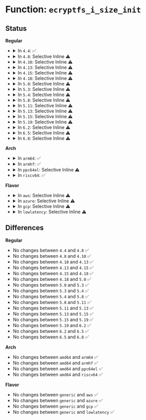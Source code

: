 # Function: <code>ecryptfs_i_size_init</code>

## Status
<b>Regular</b>
<ul>
<li>
<details>
<summary>In <code>4.4</code>: ✅</summary>

```c
void ecryptfs_i_size_init(const char *page_virt, struct inode *inode);
```

**Collision:** Unique Global

**Inline:** No

**Transformation:** False

**Instances:**

```
In fs/ecryptfs/crypto.c (ffffffff81306710)
Location: fs/ecryptfs/crypto.c:1280
Inline: False
Direct callers:
  - fs/ecryptfs/crypto.c:ecryptfs_read_and_validate_header_region
  - fs/ecryptfs/crypto.c:ecryptfs_read_and_validate_xattr_region
```
**Symbols:**

```
ffffffff81306710-ffffffff81306770: ecryptfs_i_size_init (STB_GLOBAL)
```
</details>
</li>
<li>
<details>
<summary>In <code>4.8</code>: Selective Inline ⚠️</summary>

```c
void ecryptfs_i_size_init(const char *page_virt, struct inode *inode);
```

**Collision:** Unique Global

**Inline:** Selective

**Transformation:** False

**Instances:**

```
In fs/ecryptfs/crypto.c (ffffffff8133ac4b)
Location: fs/ecryptfs/crypto.c:1274
Inline: True
Inline callers:
  - fs/ecryptfs/crypto.c:ecryptfs_read_and_validate_xattr_region
  - fs/ecryptfs/crypto.c:ecryptfs_read_and_validate_header_region
```
**Symbols:**

```
ffffffff8133ab00-ffffffff8133ab60: ecryptfs_i_size_init (STB_GLOBAL)
```
</details>
</li>
<li>
<details>
<summary>In <code>4.10</code>: Selective Inline ⚠️</summary>

```c
void ecryptfs_i_size_init(const char *page_virt, struct inode *inode);
```

**Collision:** Unique Global

**Inline:** Selective

**Transformation:** False

**Instances:**

```
In fs/ecryptfs/crypto.c (ffffffff813509db)
Location: fs/ecryptfs/crypto.c:1274
Inline: True
Inline callers:
  - fs/ecryptfs/crypto.c:ecryptfs_read_and_validate_xattr_region
  - fs/ecryptfs/crypto.c:ecryptfs_read_and_validate_header_region
```
**Symbols:**

```
ffffffff81350890-ffffffff813508f0: ecryptfs_i_size_init (STB_GLOBAL)
```
</details>
</li>
<li>
<details>
<summary>In <code>4.13</code>: Selective Inline ⚠️</summary>

```c
void ecryptfs_i_size_init(const char *page_virt, struct inode *inode);
```

**Collision:** Unique Global

**Inline:** Selective

**Transformation:** False

**Instances:**

```
In fs/ecryptfs/crypto.c (ffffffff813654eb)
Location: fs/ecryptfs/crypto.c:1274
Inline: True
Inline callers:
  - fs/ecryptfs/crypto.c:ecryptfs_read_and_validate_xattr_region
  - fs/ecryptfs/crypto.c:ecryptfs_read_and_validate_header_region
```
**Symbols:**

```
ffffffff813653a0-ffffffff813653fa: ecryptfs_i_size_init (STB_GLOBAL)
```
</details>
</li>
<li>
<details>
<summary>In <code>4.15</code>: Selective Inline ⚠️</summary>

```c
void ecryptfs_i_size_init(const char *page_virt, struct inode *inode);
```

**Collision:** Unique Global

**Inline:** Selective

**Transformation:** False

**Instances:**

```
In fs/ecryptfs/crypto.c (ffffffff8138a1bb)
Location: fs/ecryptfs/crypto.c:1258
Inline: True
Inline callers:
  - fs/ecryptfs/crypto.c:ecryptfs_read_and_validate_xattr_region
  - fs/ecryptfs/crypto.c:ecryptfs_read_and_validate_header_region
```
**Symbols:**

```
ffffffff8138a070-ffffffff8138a0ca: ecryptfs_i_size_init (STB_GLOBAL)
```
</details>
</li>
<li>
<details>
<summary>In <code>4.18</code>: Selective Inline ⚠️</summary>

```c
void ecryptfs_i_size_init(const char *page_virt, struct inode *inode);
```

**Collision:** Unique Global

**Inline:** Selective

**Transformation:** False

**Instances:**

```
In fs/ecryptfs/crypto.c (ffffffff813b8f9b)
Location: fs/ecryptfs/crypto.c:1258
Inline: True
Inline callers:
  - fs/ecryptfs/crypto.c:ecryptfs_read_and_validate_xattr_region
  - fs/ecryptfs/crypto.c:ecryptfs_read_and_validate_header_region
```
**Symbols:**

```
ffffffff813b8e60-ffffffff813b8eba: ecryptfs_i_size_init (STB_GLOBAL)
```
</details>
</li>
<li>
<details>
<summary>In <code>5.0</code>: Selective Inline ⚠️</summary>

```c
void ecryptfs_i_size_init(const char *page_virt, struct inode *inode);
```

**Collision:** Unique Global

**Inline:** Selective

**Transformation:** False

**Instances:**

```
In fs/ecryptfs/crypto.c (ffffffff813d250b)
Location: fs/ecryptfs/crypto.c:1258
Inline: True
Inline callers:
  - fs/ecryptfs/crypto.c:ecryptfs_read_and_validate_xattr_region
  - fs/ecryptfs/crypto.c:ecryptfs_read_and_validate_header_region
```
**Symbols:**

```
ffffffff813d23d0-ffffffff813d242a: ecryptfs_i_size_init (STB_GLOBAL)
```
</details>
</li>
<li>
<details>
<summary>In <code>5.3</code>: Selective Inline ⚠️</summary>

```c
void ecryptfs_i_size_init(const char *page_virt, struct inode *inode);
```

**Collision:** Unique Global

**Inline:** Selective

**Transformation:** False

**Instances:**

```
In fs/ecryptfs/crypto.c (ffffffff813fcfaa)
Location: fs/ecryptfs/crypto.c:1255
Inline: True
Inline callers:
  - fs/ecryptfs/crypto.c:ecryptfs_read_and_validate_xattr_region
  - fs/ecryptfs/crypto.c:ecryptfs_read_and_validate_header_region
```
**Symbols:**

```
ffffffff813fce70-ffffffff813fceca: ecryptfs_i_size_init (STB_GLOBAL)
```
</details>
</li>
<li>
<details>
<summary>In <code>5.4</code>: Selective Inline ⚠️</summary>

```c
void ecryptfs_i_size_init(const char *page_virt, struct inode *inode);
```

**Collision:** Unique Global

**Inline:** Selective

**Transformation:** False

**Instances:**

```
In fs/ecryptfs/crypto.c (ffffffff81416e8a)
Location: fs/ecryptfs/crypto.c:1257
Inline: True
Inline callers:
  - fs/ecryptfs/crypto.c:ecryptfs_read_and_validate_xattr_region
  - fs/ecryptfs/crypto.c:ecryptfs_read_and_validate_header_region
```
**Symbols:**

```
ffffffff81416d50-ffffffff81416daa: ecryptfs_i_size_init (STB_GLOBAL)
```
</details>
</li>
<li>
<details>
<summary>In <code>5.8</code>: Selective Inline ⚠️</summary>

```c
void ecryptfs_i_size_init(const char *page_virt, struct inode *inode);
```

**Collision:** Unique Global

**Inline:** Selective

**Transformation:** False

**Instances:**

```
In fs/ecryptfs/crypto.c (ffffffff814653e0)
Location: fs/ecryptfs/crypto.c:1242
Inline: True
Inline callers:
  - fs/ecryptfs/crypto.c:ecryptfs_read_and_validate_xattr_region
  - fs/ecryptfs/crypto.c:ecryptfs_read_and_validate_header_region
```
**Symbols:**

```
ffffffff814652b0-ffffffff8146530a: ecryptfs_i_size_init (STB_GLOBAL)
```
</details>
</li>
<li>
<details>
<summary>In <code>5.11</code>: Selective Inline ⚠️</summary>

```c
void ecryptfs_i_size_init(const char *page_virt, struct inode *inode);
```

**Collision:** Unique Global

**Inline:** Selective

**Transformation:** False

**Instances:**

```
In fs/ecryptfs/crypto.c (ffffffff81480c80)
Location: fs/ecryptfs/crypto.c:1242
Inline: True
Inline callers:
  - fs/ecryptfs/crypto.c:ecryptfs_read_and_validate_xattr_region
  - fs/ecryptfs/crypto.c:ecryptfs_read_and_validate_header_region
```
**Symbols:**

```
ffffffff81480b50-ffffffff81480baa: ecryptfs_i_size_init (STB_GLOBAL)
```
</details>
</li>
<li>
<details>
<summary>In <code>5.13</code>: Selective Inline ⚠️</summary>

```c
void ecryptfs_i_size_init(const char *page_virt, struct inode *inode);
```

**Collision:** Unique Global

**Inline:** Selective

**Transformation:** False

**Instances:**

```
In fs/ecryptfs/crypto.c (ffffffff81486570)
Location: fs/ecryptfs/crypto.c:1237
Inline: True
Inline callers:
  - fs/ecryptfs/crypto.c:ecryptfs_read_and_validate_xattr_region
  - fs/ecryptfs/crypto.c:ecryptfs_read_and_validate_header_region
```
**Symbols:**

```
ffffffff81486440-ffffffff8148649a: ecryptfs_i_size_init (STB_GLOBAL)
```
</details>
</li>
<li>
<details>
<summary>In <code>5.15</code>: Selective Inline ⚠️</summary>

```c
void ecryptfs_i_size_init(const char *page_virt, struct inode *inode);
```

**Collision:** Unique Global

**Inline:** Selective

**Transformation:** False

**Instances:**

```
In fs/ecryptfs/crypto.c (ffffffff814ddd00)
Location: fs/ecryptfs/crypto.c:1237
Inline: True
Inline callers:
  - fs/ecryptfs/crypto.c:ecryptfs_read_and_validate_xattr_region
  - fs/ecryptfs/crypto.c:ecryptfs_read_and_validate_header_region
```
**Symbols:**

```
ffffffff814ddbd0-ffffffff814ddc2a: ecryptfs_i_size_init (STB_GLOBAL)
```
</details>
</li>
<li>
<details>
<summary>In <code>5.19</code>: Selective Inline ⚠️</summary>

```c
void ecryptfs_i_size_init(const char *page_virt, struct inode *inode);
```

**Collision:** Unique Global

**Inline:** Selective

**Transformation:** False

**Instances:**

```
In fs/ecryptfs/crypto.c (ffffffff8156be0f)
Location: fs/ecryptfs/crypto.c:1237
Inline: True
Inline callers:
  - fs/ecryptfs/crypto.c:ecryptfs_read_and_validate_xattr_region
  - fs/ecryptfs/crypto.c:ecryptfs_read_headers_virt
  - fs/ecryptfs/crypto.c:ecryptfs_read_and_validate_header_region
```
**Symbols:**

```
ffffffff8156bca0-ffffffff8156bd12: ecryptfs_i_size_init (STB_GLOBAL)
```
</details>
</li>
<li>
<details>
<summary>In <code>6.2</code>: Selective Inline ⚠️</summary>

```c
void ecryptfs_i_size_init(const char *page_virt, struct inode *inode);
```

**Collision:** Unique Global

**Inline:** Selective

**Transformation:** False

**Instances:**

```
In fs/ecryptfs/crypto.c (ffffffff8160ff2f)
Location: fs/ecryptfs/crypto.c:1237
Inline: True
Inline callers:
  - fs/ecryptfs/crypto.c:ecryptfs_read_and_validate_xattr_region
  - fs/ecryptfs/crypto.c:ecryptfs_read_headers_virt
  - fs/ecryptfs/crypto.c:ecryptfs_read_and_validate_header_region
```
**Symbols:**

```
ffffffff8160fd80-ffffffff8160fdf2: ecryptfs_i_size_init (STB_GLOBAL)
```
</details>
</li>
<li>
<details>
<summary>In <code>6.5</code>: Selective Inline ⚠️</summary>

```c
void ecryptfs_i_size_init(const char *page_virt, struct inode *inode);
```

**Collision:** Unique Global

**Inline:** Selective

**Transformation:** False

**Instances:**

```
In fs/ecryptfs/crypto.c (ffffffff81647dbf)
Location: fs/ecryptfs/crypto.c:1213
Inline: True
Inline callers:
  - fs/ecryptfs/crypto.c:ecryptfs_read_and_validate_xattr_region
  - fs/ecryptfs/crypto.c:ecryptfs_read_headers_virt
  - fs/ecryptfs/crypto.c:ecryptfs_read_and_validate_header_region
```
**Symbols:**

```
ffffffff81647c10-ffffffff81647c82: ecryptfs_i_size_init (STB_GLOBAL)
```
</details>
</li>
<li>
<details>
<summary>In <code>6.8</code>: Selective Inline ⚠️</summary>

```c
void ecryptfs_i_size_init(const char *page_virt, struct inode *inode);
```

**Collision:** Unique Global

**Inline:** Selective

**Transformation:** False

**Instances:**

```
In fs/ecryptfs/crypto.c (ffffffff81681272)
Location: fs/ecryptfs/crypto.c:1213
Inline: True
Inline callers:
  - fs/ecryptfs/crypto.c:ecryptfs_read_and_validate_xattr_region
  - fs/ecryptfs/crypto.c:ecryptfs_read_headers_virt
  - fs/ecryptfs/crypto.c:ecryptfs_read_and_validate_header_region
```
**Symbols:**

```
ffffffff816810c0-ffffffff81681132: ecryptfs_i_size_init (STB_GLOBAL)
```
</details>
</li>
</ul>
<b>Arch</b>
<ul>
<li>
<details>
<summary>In <code>arm64</code>: ✅</summary>

```c
void ecryptfs_i_size_init(const char *page_virt, struct inode *inode);
```

**Collision:** Unique Global

**Inline:** No

**Transformation:** False

**Instances:**

```
In fs/ecryptfs/crypto.c (ffff8000104f84c0)
Location: fs/ecryptfs/crypto.c:1257
Inline: False
Direct callers:
  - fs/ecryptfs/crypto.c:ecryptfs_read_and_validate_xattr_region
  - fs/ecryptfs/crypto.c:ecryptfs_read_and_validate_header_region
```
**Symbols:**

```
ffff8000104f84c0-ffff8000104f853c: ecryptfs_i_size_init (STB_GLOBAL)
```
</details>
</li>
<li>
<details>
<summary>In <code>armhf</code>: ✅</summary>

```c
void ecryptfs_i_size_init(const char *page_virt, struct inode *inode);
```

**Collision:** Unique Global

**Inline:** No

**Transformation:** False

**Instances:**

```
In fs/ecryptfs/crypto.c (c06b5d48)
Location: fs/ecryptfs/crypto.c:1257
Inline: False
Direct callers:
  - fs/ecryptfs/crypto.c:ecryptfs_read_and_validate_xattr_region
  - fs/ecryptfs/crypto.c:ecryptfs_read_and_validate_header_region
```
**Symbols:**

```
c06b5d48-c06b5e24: ecryptfs_i_size_init (STB_GLOBAL)
```
</details>
</li>
<li>
<details>
<summary>In <code>ppc64el</code>: Selective Inline ⚠️</summary>

```c
void ecryptfs_i_size_init(const char *page_virt, struct inode *inode);
```

**Collision:** Unique Global

**Inline:** Selective

**Transformation:** False

**Instances:**

```
In fs/ecryptfs/crypto.c (c00000000063a570)
Location: fs/ecryptfs/crypto.c:1257
Inline: True
Inline callers:
  - fs/ecryptfs/crypto.c:ecryptfs_read_and_validate_xattr_region
  - fs/ecryptfs/crypto.c:ecryptfs_read_and_validate_header_region
```
**Symbols:**

```
c00000000063a3a0-c00000000063a404: ecryptfs_i_size_init (STB_GLOBAL)
```
</details>
</li>
<li>
<details>
<summary>In <code>riscv64</code>: ✅</summary>

```c
void ecryptfs_i_size_init(const char *page_virt, struct inode *inode);
```

**Collision:** Unique Global

**Inline:** No

**Transformation:** False

**Instances:**

```
In fs/ecryptfs/crypto.c (ffffffe000366e1e)
Location: fs/ecryptfs/crypto.c:1257
Inline: False
Direct callers:
  - fs/ecryptfs/crypto.c:ecryptfs_read_and_validate_xattr_region
  - fs/ecryptfs/crypto.c:ecryptfs_read_and_validate_header_region
```
**Symbols:**

```
ffffffe000366e1e-ffffffe000366ec4: ecryptfs_i_size_init (STB_GLOBAL)
```
</details>
</li>
</ul>
<b>Flavor</b>
<ul>
<li>
<details>
<summary>In <code>aws</code>: Selective Inline ⚠️</summary>

```c
void ecryptfs_i_size_init(const char *page_virt, struct inode *inode);
```

**Collision:** Unique Global

**Inline:** Selective

**Transformation:** False

**Instances:**

```
In fs/ecryptfs/crypto.c (ffffffff8140f46a)
Location: fs/ecryptfs/crypto.c:1257
Inline: True
Inline callers:
  - fs/ecryptfs/crypto.c:ecryptfs_read_and_validate_xattr_region
  - fs/ecryptfs/crypto.c:ecryptfs_read_and_validate_header_region
```
**Symbols:**

```
ffffffff8140f330-ffffffff8140f38a: ecryptfs_i_size_init (STB_GLOBAL)
```
</details>
</li>
<li>
<details>
<summary>In <code>azure</code>: Selective Inline ⚠️</summary>

```c
void ecryptfs_i_size_init(const char *page_virt, struct inode *inode);
```

**Collision:** Unique Global

**Inline:** Selective

**Transformation:** False

**Instances:**

```
In fs/ecryptfs/crypto.c (ffffffff813ffeea)
Location: fs/ecryptfs/crypto.c:1257
Inline: True
Inline callers:
  - fs/ecryptfs/crypto.c:ecryptfs_read_and_validate_xattr_region
  - fs/ecryptfs/crypto.c:ecryptfs_read_and_validate_header_region
```
**Symbols:**

```
ffffffff813ffdb0-ffffffff813ffe0a: ecryptfs_i_size_init (STB_GLOBAL)
```
</details>
</li>
<li>
<details>
<summary>In <code>gcp</code>: Selective Inline ⚠️</summary>

```c
void ecryptfs_i_size_init(const char *page_virt, struct inode *inode);
```

**Collision:** Unique Global

**Inline:** Selective

**Transformation:** False

**Instances:**

```
In fs/ecryptfs/crypto.c (ffffffff8140c7ea)
Location: fs/ecryptfs/crypto.c:1257
Inline: True
Inline callers:
  - fs/ecryptfs/crypto.c:ecryptfs_read_and_validate_xattr_region
  - fs/ecryptfs/crypto.c:ecryptfs_read_and_validate_header_region
```
**Symbols:**

```
ffffffff8140c6b0-ffffffff8140c70a: ecryptfs_i_size_init (STB_GLOBAL)
```
</details>
</li>
<li>
<details>
<summary>In <code>lowlatency</code>: Selective Inline ⚠️</summary>

```c
void ecryptfs_i_size_init(const char *page_virt, struct inode *inode);
```

**Collision:** Unique Global

**Inline:** Selective

**Transformation:** False

**Instances:**

```
In fs/ecryptfs/crypto.c (ffffffff8142246a)
Location: fs/ecryptfs/crypto.c:1257
Inline: True
Inline callers:
  - fs/ecryptfs/crypto.c:ecryptfs_read_and_validate_xattr_region
  - fs/ecryptfs/crypto.c:ecryptfs_read_and_validate_header_region
```
**Symbols:**

```
ffffffff81422330-ffffffff8142238a: ecryptfs_i_size_init (STB_GLOBAL)
```
</details>
</li>
</ul>

## Differences
<b>Regular</b>
<ul>
<li>
No changes between <code>4.4</code> and <code>4.8</code> ✅
</li>
<li>
No changes between <code>4.8</code> and <code>4.10</code> ✅
</li>
<li>
No changes between <code>4.10</code> and <code>4.13</code> ✅
</li>
<li>
No changes between <code>4.13</code> and <code>4.15</code> ✅
</li>
<li>
No changes between <code>4.15</code> and <code>4.18</code> ✅
</li>
<li>
No changes between <code>4.18</code> and <code>5.0</code> ✅
</li>
<li>
No changes between <code>5.0</code> and <code>5.3</code> ✅
</li>
<li>
No changes between <code>5.3</code> and <code>5.4</code> ✅
</li>
<li>
No changes between <code>5.4</code> and <code>5.8</code> ✅
</li>
<li>
No changes between <code>5.8</code> and <code>5.11</code> ✅
</li>
<li>
No changes between <code>5.11</code> and <code>5.13</code> ✅
</li>
<li>
No changes between <code>5.13</code> and <code>5.15</code> ✅
</li>
<li>
No changes between <code>5.15</code> and <code>5.19</code> ✅
</li>
<li>
No changes between <code>5.19</code> and <code>6.2</code> ✅
</li>
<li>
No changes between <code>6.2</code> and <code>6.5</code> ✅
</li>
<li>
No changes between <code>6.5</code> and <code>6.8</code> ✅
</li>
</ul>
<b>Arch</b>
<ul>
<li>
No changes between <code>amd64</code> and <code>arm64</code> ✅
</li>
<li>
No changes between <code>amd64</code> and <code>armhf</code> ✅
</li>
<li>
No changes between <code>amd64</code> and <code>ppc64el</code> ✅
</li>
<li>
No changes between <code>amd64</code> and <code>riscv64</code> ✅
</li>
</ul>
<b>Flavor</b>
<ul>
<li>
No changes between <code>generic</code> and <code>aws</code> ✅
</li>
<li>
No changes between <code>generic</code> and <code>azure</code> ✅
</li>
<li>
No changes between <code>generic</code> and <code>gcp</code> ✅
</li>
<li>
No changes between <code>generic</code> and <code>lowlatency</code> ✅
</li>
</ul>

